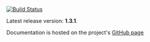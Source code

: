 [![Build Status](https://secure.travis-ci.org/timurstrekalov/saga.png?branch=master)](http://travis-ci.org/timurstrekalov/saga)

Latest release version: **1.3.1**. 

Documentation is hosted on the project's [GitHub page](http://timurstrekalov.github.com/saga/)
